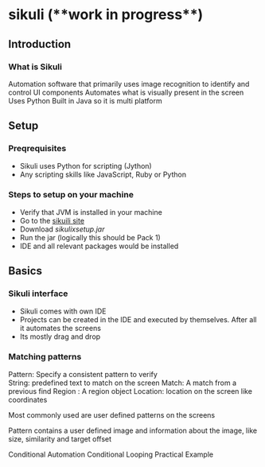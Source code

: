 # sikuli (\*\*work in progress\*\*)

## Introduction

### What is Sikuli
Automation software that primarily uses image recognition to identify and control UI components
Automates what is visually present in the screen
Uses Python
Built in Java so it is multi platform

## Setup
### Preqrequisites
-	Sikuli uses Python for scripting (Jython)
-	Any scripting skills like JavaScript, Ruby or Python 

### Steps to setup on your machine

-	Verify that JVM is installed in your machine
-	Go to the [sikuili site](http://www.Sikulix.com)
-	Download *sikulixsetup.jar*
-	Run the jar (logically this should be Pack 1)
-	IDE and all relevant packages would be installed

## Basics</br>
### Sikuli interface
-	Sikuli comes with own IDE
-	Projects can be created in the IDE and executed by themselves. After all it automates the screens
-	Its mostly drag and drop



### Matching patterns 
Pattern: Specify a consistent pattern to verify  
String: predefined text to match on the screen
Match: A match from a previous find
Region : A region object
Location: location on the screen like coordinates	

Most commonly used are user defined patterns on the screens


Pattern contains a user defined image and information about the image, like size, similarity and target offset
<place and example>




Conditional Automation
Conditional Looping
Practical Example
